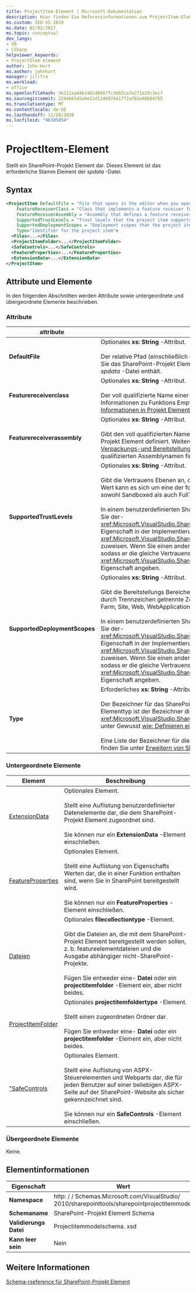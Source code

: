 ```yaml
---
title: ProjectItem-Element | Microsoft-Dokumentation
description: Hier finden Sie Referenzinformationen zum ProjectItem-Element, das ein SharePoint-Projekt Element in der XML-Schema Referenz des SharePoint-Projekt Elements darstellt.
ms.custom: SEO-VS-2020
ms.date: 02/02/2017
ms.topic: conceptual
dev_langs:
- VB
- CSharp
helpviewer_keywords:
- ProjectItem element
author: John-Hart
ms.author: johnhart
manager: jillfra
ms.workload:
- office
ms.openlocfilehash: 3e211aa44b1402d6667fc3e02ca7e271a29c3ec7
ms.sourcegitcommit: 2244665d5a0e22d12dd976417f2a782e68684705
ms.translationtype: MT
ms.contentlocale: de-DE
ms.lasthandoff: 11/28/2020
ms.locfileid: "96305054"
---
```

# <a name="projectitem-element"></a>ProjectItem-Element
  Stellt ein SharePoint-Projekt Element dar. Dieses Element ist das erforderliche Stamm Element der *spdata* -Datei.

## <a name="syntax"></a>Syntax

```xml
<ProjectItem DefaultFile = "File that opens in the editor when you open the project item"
    FeatureReceiverClass = "Class that implements a feature receiver for the project item"
    FeatureReceiverAssembly = "Assembly that defines a feature receiver for the project item"
    SupportedTrustLevels = "Trust levels that the project item supports"
    SupportedDeploymentScopes = "Deployment scopes that the project item supports"
    Type="Identifier for the project item">
  <Files>...</Files>
  <ProjectItemFolder>...</ProjectItemFolder>
  <SafeControls>...</SafeControls>
  <FeatureProperties>...</FeatureProperties>
  <ExtensionData>...</ExtensionData>
</ProjectItem>
```

## <a name="attributes-and-elements"></a>Attribute und Elemente
 In den folgenden Abschnitten werden Attribute sowie untergeordnete und übergeordnete Elemente beschrieben.

### <a name="attributes"></a>Attribute

|attribute|Beschreibung|
|---------------|-----------------|
|**DefaultFile**|Optionales **xs: String** -Attribut.<br /><br /> Der relative Pfad (einschließlich des Datei namens) der Datei, die im Visual Studio-Editor geöffnet wird, wenn Sie das SharePoint-Projekt Element in **Projektmappen-Explorer** öffnen. Der Pfad ist relativ zum Ordner, der die *spdata* -Datei enthält.|
|**Featurereceiverclass**|Optionales **xs: String** -Attribut.<br /><br /> Der voll qualifizierte Name einer Funktions Empfängerklasse für dieses SharePoint-Projekt Element. Weitere Informationen zu Funktions Empfängern finden Sie unter [Bereitstellen von Verpackungs-und Bereitstellungs Informationen in Projekt Elementen](../sharepoint/providing-packaging-and-deployment-information-in-project-items.md).|
|**Featurereceiverassembly**|Optionales **xs: String** -Attribut.<br /><br /> Gibt den voll qualifizierten Namen einer Assembly an, die einen Funktions Empfänger für dieses SharePoint-Projekt Element definiert. Weitere Informationen zu Funktions Empfängern finden Sie unter [Bereitstellen von Verpackungs-und Bereitstellungs Informationen in Projekt Elementen](../sharepoint/providing-packaging-and-deployment-information-in-project-items.md). Weitere Informationen zu voll qualifizierten Assemblynamen finden [Assembly Names](/dotnet/framework/app-domains/assembly-names)Sie unter Assemblynamen.|
|**SupportedTrustLevels**|Optionales **xs: String** -Attribut.<br /><br /> Gibt die Vertrauens Ebenen an, die von diesem SharePoint-Projekt Element unterstützt werden. Bei diesem Wert kann es sich um eine der folgenden Zeichen folgen handeln: Sandbox, FullTrust oder all. Der Wert all gibt sowohl Sandboxed als auch FullTrust an.<br /><br /> In einem benutzerdefinierten SharePoint-Projekt Elementtyp entspricht der Wert dieses Attributs dem Wert, den Sie der- <xref:Microsoft.VisualStudio.SharePoint.ISharePointProjectItemTypeDefinition.SupportedTrustLevels%2A> Eigenschaft in der Implementierung der- <xref:Microsoft.VisualStudio.SharePoint.ISharePointProjectItemTypeProvider.InitializeType%2A> Methode zuweisen. Wenn Sie einen anderen Wert für dieses Attribut angeben, überschreibt Visual Studio den Wert, sodass er die gleiche Vertrauens Ebene angibt, die Sie in der- <xref:Microsoft.VisualStudio.SharePoint.ISharePointProjectItemTypeDefinition.SupportedTrustLevels%2A> Eigenschaft angeben.|
|**SupportedDeploymentScopes**|Optionales **xs: String** -Attribut.<br /><br /> Gibt die Bereitstellungs Bereiche an, die dieses SharePoint-Projekt Element unterstützt. Dieser Wert ist eine durch Trennzeichen getrennte Zeichenfolge, die aus einer oder mehreren der folgenden Zeichen folgen besteht: Farm, Site, Web, WebApplication oder Package. Beispiel: `Web, Site`<br /><br /> In einem benutzerdefinierten SharePoint-Projekt Elementtyp entspricht der Wert dieses Attributs dem Wert, den Sie der- <xref:Microsoft.VisualStudio.SharePoint.ISharePointProjectItemTypeDefinition.SupportedDeploymentScopes%2A> Eigenschaft in der Implementierung der- <xref:Microsoft.VisualStudio.SharePoint.ISharePointProjectItemTypeProvider.InitializeType%2A> Methode zuweisen. Wenn Sie einen anderen Wert für dieses Attribut angeben, überschreibt Visual Studio den Wert, sodass er die gleiche Vertrauens Ebene angibt, die Sie in der- <xref:Microsoft.VisualStudio.SharePoint.ISharePointProjectItemTypeDefinition.SupportedDeploymentScopes%2A> Eigenschaft angeben.|
|**Type**|Erforderliches **xs: String** -Attribut.<br /><br /> Der Bezeichner für das SharePoint-Projekt Element. In einem benutzerdefinierten SharePoint-Projekt Elementtyp ist der Bezeichner die Zeichenfolge, die Sie an das-Objekt übergeben <xref:Microsoft.VisualStudio.SharePoint.SharePointProjectItemTypeAttribute> . Weitere Informationen finden Sie unter Gewusst [wie: Definieren eines SharePoint-Projekt Elementtyps](../sharepoint/how-to-define-a-sharepoint-project-item-type.md).<br /><br /> Eine Liste der Bezeichner für die integrierten SharePoint-Projekt Elemente, die in Visual Studio enthalten sind, finden Sie unter [Erweitern von SharePoint-Projekt Elementen](../sharepoint/extending-sharepoint-project-items.md).|

### <a name="child-elements"></a>Untergeordnete Elemente

|Element|Beschreibung|
|-------------|-----------------|
|[ExtensionData](../sharepoint/extensiondata-element.md)|Optionales Element.<br /><br /> Stellt eine Auflistung benutzerdefinierter Datenelemente dar, die dem SharePoint-Projekt Element zugeordnet sind.<br /><br /> Sie können nur ein **ExtensionData** -Element einschließen.|
|[FeatureProperties](../sharepoint/featureproperties-element.md)|Optionales Element.<br /><br /> Stellt eine Auflistung von Eigenschafts Werten dar, die in einer Funktion enthalten sind, wenn Sie in SharePoint bereitgestellt wird.<br /><br /> Sie können nur ein **FeatureProperties** -Element einschließen.|
|[Dateien](../sharepoint/files-element.md)|Optionales **filecollectiontype** -Element.<br /><br /> Gibt die Dateien an, die mit dem SharePoint-Projekt Element bereitgestellt werden sollen, z. b. featureelementdateien und die Ausgabe abhängiger nicht-SharePoint-Projekte.<br /><br /> Fügen Sie entweder eine- **Datei** oder ein **projectitemfolder** -Element ein, aber nicht beides.|
|[ProjectItemFolder](../sharepoint/projectitemfolder-element.md)|Optionales **projectitemfoldertype** -Element.<br /><br /> Stellt einen zugeordneten Ordner dar.<br /><br /> Fügen Sie entweder eine- **Datei** oder ein **projectitemfolder** -Element ein, aber nicht beides.|
|["SafeControls](../sharepoint/safecontrols-element.md)|Optionales Element.<br /><br /> Stellt eine Auflistung von ASPX-Steuerelementen und Webparts dar, die für jeden Benutzer auf einer beliebigen ASPX-Seite auf der SharePoint-Website als sicher gekennzeichnet sind.<br /><br /> Sie können nur ein **SafeControls** -Element einschließen.|

### <a name="parent-elements"></a>Übergeordnete Elemente
 Keine.

## <a name="element-information"></a>Elementinformationen

|Eigenschaft|Wert|
|-|-|
|**Namespace**|http: \/ \/ Schemas.Microsoft.com/VisualStudio/<br>2010/sharepointtools/sharepointprojectitemmodel|
|**Schemaname**|SharePoint-Projekt Element Schema|
|**Validierungs Datei**|Projectitemmodelschema. xsd|
|**Kann leer sein**|Nein|

## <a name="see-also"></a>Weitere Informationen
[Schema-rseference für SharePoint-Projekt Element](../sharepoint/sharepoint-project-item-schema-reference.md)
